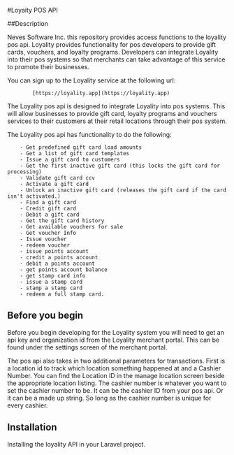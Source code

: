 #Loyaity POS API

##Description

Neves Software Inc. this repository provides access 
functions to the loyality pos api. Loyality provides functionality 
for pos developers to provide gift cards, vouchers, and loyalty programs. 
Developers can integrate Loyality into their pos systems so that 
merchants can take advantage of this service to promote their businesses.

You can sign up to the Loyality service at the following url: 

            [https://loyality.app](https://loyality.app)


The Loyality pos api is designed to integrate Loyality into pos systems. 
This will allow businesses to provide gift card, loyalty programs and vouchers services to 
their customers at their retail locations through their pos system.

The Loyality pos api has functionality to do the following: 

        - Get predefined gift card load amounts
        - Get a list of gift card templates
        - Issue a gift card to customers
        - Get the first inactive gift card (this locks the gift card for processing)
        - Validate gift card ccv
        - Activate a gift card
        - Unlock an inactive gift card (releases the gift card if the card isn't activated.)
        - Find a gift card
        - Credit gift card 
        - Debit a gift card
        - Get the gift card history
        - Get available vouchers for sale
        - Get voucher Info
        - Issue voucher
        - redeem voucher
        - issue points account
        - credit a points account 
        - debit a points account
        - get points account balance
        - get stamp card info
        - issue a stamp card
        - stamp a stamp card
        - redeem a full stamp card. 

## Before you begin 

Before you begin developing for the Loyality system you will need to get an api key and
organization id from the Loyality merchant portal. This can be found under the settings screen
of the merchant portal. 

The pos api also takes in two additional parameters for transactions. First is a location id to track which location
something happened at and a Cashier Number. You can find the Location ID in the manage location screen beside the appropriate 
location listing. The cashier number is whatever you want to set the cashier number to be. It can be the cashier ID from 
your pos api. Or it can be a made up string. So long as the cashier number is unique for every cashier. 


## Installation

Installing the loyality API in your Laravel project. 


    
